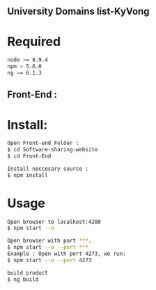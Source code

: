 ## University Domains list-KyVong

# Required

``` bash
node >= 8.9.4
npm > 5.6.0
ng >= 6.1.3  
```

## Front-End :


# Install:
``` bash
Open Front-end Folder :
$ cd Software-sharing-website
$ cd Front-End

Install neccesary source :
$ npm install
```

# Usage
``` bash
Open browser to localhost:4200
$ npm start --o

Open browser with port ***.
$ npm start --o --port ***
Example : Open with port 4273, we run:
$ npm start --o --port 4273

build product
$ ng build
```